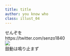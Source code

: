 ```yaml
---
title: title
author: you know who
class: illust_04
---
```


<div class="page-header">
<div class="illust-author">せんぞを</div>
<div class="social">https://twitter.com/senzo1840</div>
</div>
<div class="illust-image">
<img src="image/illust-senzo.png" />
</div>
<div class='illust-message'>鼓動は鳴り止まず</div>
